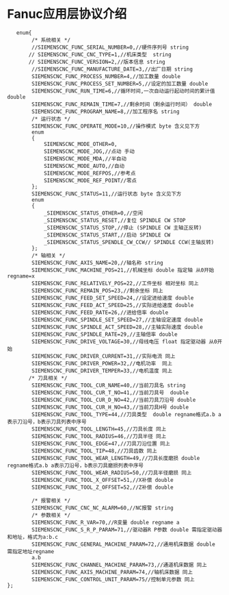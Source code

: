 # Fanuc应用层协议介绍



       enum{
            /* 系统相关 */
            //SIEMENSCNC_FUNC_SERIAL_NUMBER=0,//硬件序列号 string
           // SIEMENSCNC_FUNC_CNC_TYPE=1,//机床类型  string
           // SIEMENSCNC_FUNC_VERSION=2,//版本信息 string
            //SIEMENSCNC_FUNC_MANUFACTURE_DATE=3,//出厂日期 string 
            SIEMENSCNC_FUNC_PROCESS_NUMBER=4,//加工数量 double
            SIEMENSCNC_FUNC_PROCESS_SET_NUMBER=5,//设定的加工数量 double
            SIEMENSCNC_FUNC_RUN_TIME=6,//循环时间,一次自动运行起动时间的累计值 double
            SIEMENSCNC_FUNC_REMAIN_TIME=7,//剩余时间（剩余运行时间） double
            SIEMENSCNC_FUNC_PROGRAM_NAME=8,//加工程序名 string
            /* 运行状态 */ 
            SIEMENSCNC_FUNC_OPERATE_MODE=10,//操作模式 byte 含义见下方
            enum
            {
                SIEMENSCNC_MODE_OTHER=0,
                SIEMENSCNC_MODE_JOG,//点动 手动
                SIEMENSCNC_MODE_MDA,//半自动
                SIEMENSCNC_MODE_AUTO,//自动
                SIEMENSCNC_MODE_REFPOS,//参考点
                SIEMENSCNC_MODE_REF_POINT//零点
            };
            SIEMENSCNC_FUNC_STATUS=11,//运行状态 byte 含义见下方
            enum
            {
                _SIEMENSCNC_STATUS_OTHER=0,//空闲
                _SIEMENSCNC_STATUS_RESET,//复位 SPINDLE CW STOP
                _SIEMENSCNC_STATUS_STOP,//停止 (SPINDLE CW 主轴正反转)
                _SIEMENSCNC_STATUS_START,//启动 SPINDLE CW
                _SIEMENSCNC_STATUS_SPENDLE_CW_CCW// SPINDLE CCW(主轴反转)
            };
            /* 轴相关 */
            SIEMENSCNC_FUNC_AXIS_NAME=20,//轴名称 string
            SIEMENSCNC_FUNC_MACHINE_POS=21,//机械坐标 double 指定轴 从0开始 regname=x
            SIEMENSCNC_FUNC_RELATIVELY_POS=22,//工件坐标 相对坐标 同上
            SIEMENSCNC_FUNC_REMAIN_POS=23,//剩余坐标 同上
            SIEMENSCNC_FUNC_FEED_SET_SPEED=24,//设定进给速度 double
            SIEMENSCNC_FUNC_FEED_ACT_SPEED=25,//实际进给速度 double
            SIEMENSCNC_FUNC_FEED_RATE=26,//进给倍率 double
            SIEMENSCNC_FUNC_SPINDLE_SET_SPEED=27,//主轴设定速度 double
            SIEMENSCNC_FUNC_SPINDLE_ACT_SPEED=28,//主轴实际速度 double
            SIEMENSCNC_FUNC_SPINDLE_RATE=29,//主轴倍率 double
            SIEMENSCNC_FUNC_DRIVE_VOLTAGE=30,//母线电压 float 指定驱动器 从0开始
            SIEMENSCNC_FUNC_DRIVER_CURRENT=31,//实际电流 同上
            SIEMENSCNC_FUNC_DRIVER_POWER=32,//电机功率  同上
            SIEMENSCNC_FUNC_DRIVER_TEMPER=33,//电机温度 同上
           /* 刀具相关 */
            SIEMENSCNC_FUNC_TOOL_CUR_NAME=40,//当前刀具名 string
            SIEMENSCNC_FUNC_TOOL_CUR_T_NO=41,//当前刀具号  double
            SIEMENSCNC_FUNC_TOOL_CUR_D_NO=42,//当前刀具刀沿号 double
            SIEMENSCNC_FUNC_TOOL_CUR_H_NO=43,//当前刀具H号 double
            SIEMENSCNC_FUNC_TOOL_TYPE=44,//刀具类型  double regname格式a.b a表示刀沿号，b表示刀具列表中序号 
            SIEMENSCNC_FUNC_TOOL_LENGTH=45,//刀具长度 同上
            SIEMENSCNC_FUNC_TOOL_RADIUS=46,//刀具半径 同上
            SIEMENSCNC_FUNC_TOOL_EDGE=47,//刀具刀沿位置 同上
            SIEMENSCNC_FUNC_TOOL_TIP=48,//刀具齿数 同上
            SIEMENSCNC_FUNC_TOOL_WEAR_LENGTH=49,//刀具长度磨损 double regname格式a.b a表示刀沿号，b表示刀具磨损列表中序号 
            SIEMENSCNC_FUNC_TOOL_WEAR_RADIUS=50,//刀具半径磨损 同上
            SIEMENSCNC_FUNC_TOOL_X_OFFSET=51,//X补偿 double
            SIEMENSCNC_FUNC_TOOL_Z_OFFSET=52,//Z补偿 double
    
            /* 报警相关 */
            SIEMENSCNC_FUNC_CNC_NC_ALARM=60,//NC报警 string
            /* 参数相关 */
            SIEMENSCNC_FUNC_R_VAR=70,//R变量 double regname a
            SIEMENSCNC_FUNC_S_R_P_PARAM=71,//驱动器R P参数 double 需指定驱动器和地址，格式为a:b.c
            SIEMENSCNC_FUNC_GENERAL_MACHINE_PARAM=72,//通用机床数据 double 需指定地址regname
            a.b
            SIEMENSCNC_FUNC_CHANNEL_MACHINE_PARAM=73,//通道机床数据 同上
            SIEMENSCNC_FUNC_AXIS_MACHINE_PARAM=74,//轴机床数据 同上
            SIEMENSCNC_FUNC_CONTROL_UNIT_PARAM=75//控制单元参数 同上
    };